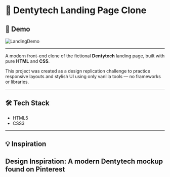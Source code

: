 # 🦷 Dentytech Landing Page Clone

## 📸 Demo

![LandingDemo](https://github.com/user-attachments/assets/65e26b20-2ed2-4acd-9b2b-942bb0083d4f)

---

A modern front-end clone of the fictional **Dentytech** landing page, built with pure **HTML** and **CSS**.

This project was created as a design replication challenge to practice responsive layouts and stylish UI using only vanilla tools — no frameworks or libraries.

---

## 🛠️ Tech Stack

- HTML5
- CSS3

---

## 💡 Inspiration

**Design Inspiration:** A modern Dentytech mockup found on **Pinterest**  
---
